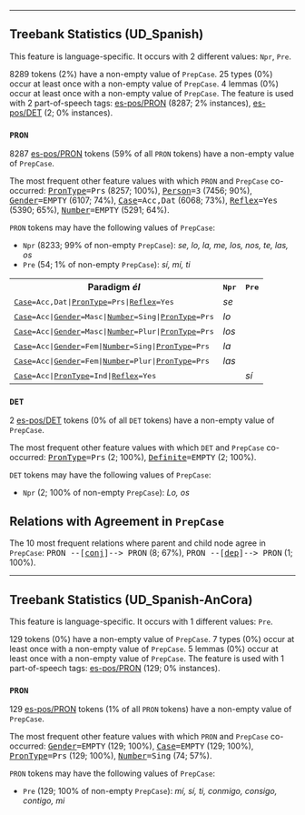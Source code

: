 

--------------------------------------------------------------------------------

## Treebank Statistics (UD_Spanish)

This feature is language-specific.
It occurs with 2 different values: `Npr`, `Pre`.

8289 tokens (2%) have a non-empty value of `PrepCase`.
25 types (0%) occur at least once with a non-empty value of `PrepCase`.
4 lemmas (0%) occur at least once with a non-empty value of `PrepCase`.
The feature is used with 2 part-of-speech tags: [es-pos/PRON]() (8287; 2% instances), [es-pos/DET]() (2; 0% instances).

### `PRON`

8287 [es-pos/PRON]() tokens (59% of all `PRON` tokens) have a non-empty value of `PrepCase`.

The most frequent other feature values with which `PRON` and `PrepCase` co-occurred: <tt><a href="PronType.html">PronType</a>=Prs</tt> (8257; 100%), <tt><a href="Person.html">Person</a>=3</tt> (7456; 90%), <tt><a href="Gender.html">Gender</a>=EMPTY</tt> (6107; 74%), <tt><a href="Case.html">Case</a>=Acc,Dat</tt> (6068; 73%), <tt><a href="Reflex.html">Reflex</a>=Yes</tt> (5390; 65%), <tt><a href="Number.html">Number</a>=EMPTY</tt> (5291; 64%).

`PRON` tokens may have the following values of `PrepCase`:

* `Npr` (8233; 99% of non-empty `PrepCase`): <em>se, lo, la, me, los, nos, te, las, os</em>
* `Pre` (54; 1% of non-empty `PrepCase`): <em>sí, mí, ti</em>

<table>
  <tr><th>Paradigm <i>él</i></th><th><tt>Npr</tt></th><th><tt>Pre</tt></th></tr>
  <tr><td><tt><a href="Case.html">Case</a>=Acc,Dat|<a href="PronType.html">PronType</a>=Prs|<a href="Reflex.html">Reflex</a>=Yes</tt></td><td><em>se</em></td><td></td></tr>
  <tr><td><tt><a href="Case.html">Case</a>=Acc|<a href="Gender.html">Gender</a>=Masc|<a href="Number.html">Number</a>=Sing|<a href="PronType.html">PronType</a>=Prs</tt></td><td><em>lo</em></td><td></td></tr>
  <tr><td><tt><a href="Case.html">Case</a>=Acc|<a href="Gender.html">Gender</a>=Masc|<a href="Number.html">Number</a>=Plur|<a href="PronType.html">PronType</a>=Prs</tt></td><td><em>los</em></td><td></td></tr>
  <tr><td><tt><a href="Case.html">Case</a>=Acc|<a href="Gender.html">Gender</a>=Fem|<a href="Number.html">Number</a>=Sing|<a href="PronType.html">PronType</a>=Prs</tt></td><td><em>la</em></td><td></td></tr>
  <tr><td><tt><a href="Case.html">Case</a>=Acc|<a href="Gender.html">Gender</a>=Fem|<a href="Number.html">Number</a>=Plur|<a href="PronType.html">PronType</a>=Prs</tt></td><td><em>las</em></td><td></td></tr>
  <tr><td><tt><a href="Case.html">Case</a>=Acc|<a href="PronType.html">PronType</a>=Ind|<a href="Reflex.html">Reflex</a>=Yes</tt></td><td></td><td><em>sí</em></td></tr>
</table>

### `DET`

2 [es-pos/DET]() tokens (0% of all `DET` tokens) have a non-empty value of `PrepCase`.

The most frequent other feature values with which `DET` and `PrepCase` co-occurred: <tt><a href="PronType.html">PronType</a>=Prs</tt> (2; 100%), <tt><a href="Definite.html">Definite</a>=EMPTY</tt> (2; 100%).

`DET` tokens may have the following values of `PrepCase`:

* `Npr` (2; 100% of non-empty `PrepCase`): <em>Lo, os</em>

## Relations with Agreement in `PrepCase`

The 10 most frequent relations where parent and child node agree in `PrepCase`:
<tt>PRON --[<a href="../dep/conj.html">conj</a>]--> PRON</tt> (8; 67%),
<tt>PRON --[<a href="../dep/dep.html">dep</a>]--> PRON</tt> (1; 100%).



--------------------------------------------------------------------------------

## Treebank Statistics (UD_Spanish-AnCora)

This feature is language-specific.
It occurs with 1 different values: `Pre`.

129 tokens (0%) have a non-empty value of `PrepCase`.
7 types (0%) occur at least once with a non-empty value of `PrepCase`.
5 lemmas (0%) occur at least once with a non-empty value of `PrepCase`.
The feature is used with 1 part-of-speech tags: [es-pos/PRON]() (129; 0% instances).

### `PRON`

129 [es-pos/PRON]() tokens (1% of all `PRON` tokens) have a non-empty value of `PrepCase`.

The most frequent other feature values with which `PRON` and `PrepCase` co-occurred: <tt><a href="Gender.html">Gender</a>=EMPTY</tt> (129; 100%), <tt><a href="Case.html">Case</a>=EMPTY</tt> (129; 100%), <tt><a href="PronType.html">PronType</a>=Prs</tt> (129; 100%), <tt><a href="Number.html">Number</a>=Sing</tt> (74; 57%).

`PRON` tokens may have the following values of `PrepCase`:

* `Pre` (129; 100% of non-empty `PrepCase`): <em>mí, sí, ti, conmigo, consigo, contigo, mi</em>

